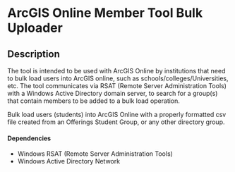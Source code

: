# ArcGIS Online Member Tool Bulk Uploader

## Description
The tool is intended to be used with ArcGIS Online by institutions that need to bulk load users into ArcGIS online, such as schools/colleges/Universities, etc.
The tool communicates via RSAT (Remote Server Administration Tools) with a Windows Active Directory domain server, to search for a group(s) that contain members to be added to a bulk load operation.

Bulk load users (students) into ArcGIS Online with a properly formatted csv file created from an Offerings Student Group, or any other directory group.


#### Dependencies
* Windows RSAT (Remote Server Administration Tools)
* Windows Active Directory Network